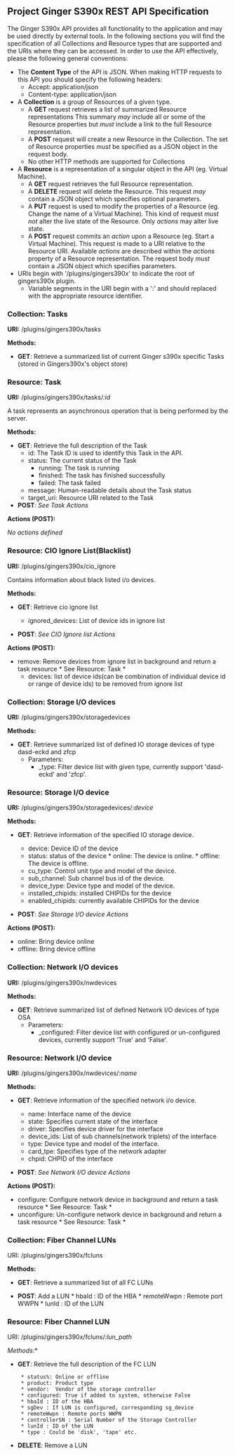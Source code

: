 ## Project Ginger S390x REST API Specification

The Ginger S390x API provides all functionality to the application and may be used
directly by external tools.  In the following sections you will find the
specification of all Collections and Resource types that are supported and the
URIs where they can be accessed.  In order to use the API effectively, please
the following general conventions:

* The **Content Type** of the API is JSON.  When making HTTP requests to this
  API you should specify the following headers:
    * Accept: application/json
    * Content-type: application/json
* A **Collection** is a group of Resources of a given type.
    * A **GET** request retrieves a list of summarized Resource representations
      This summary *may* include all or some of the Resource properties but
      *must* include a link to the full Resource representation.
    * A **POST** request will create a new Resource in the Collection. The set
      of Resource properties *must* be specified as a JSON object in the request
      body.
    * No other HTTP methods are supported for Collections
* A **Resource** is a representation of a singular object in the API (eg.
  Virtual Machine).
    * A **GET** request retrieves the full Resource representation.
    * A **DELETE** request will delete the Resource. This request *may* contain
      a JSON object which specifies optional parameters.
    * A **PUT** request is used to modify the properties of a Resource (eg.
      Change the name of a Virtual Machine). This kind of request *must not*
      alter the live state of the Resource. Only *actions* may alter live state.
    * A **POST** request commits an *action* upon a Resource (eg. Start a
      Virtual Machine). This request is made to a URI relative to the Resource
      URI. Available *actions* are described within the *actions* property of a
      Resource representation.  The request body *must* contain a JSON object
      which specifies parameters.
* URIs begin with '/plugins/gingers390x' to indicate the root of gingers390x plugin.
    * Variable segments in the URI begin with a ':' and should replaced with the
      appropriate resource identifier.


### Collection: Tasks

**URI:** /plugins/gingers390x/tasks

**Methods:**

* **GET**: Retrieve a summarized list of current Ginger s390x specific Tasks (stored
in Gingers390x's object store)

### Resource: Task

**URI:** /plugins/gingers390x/tasks/*:id*

A task represents an asynchronous operation that is being performed by the
server.

**Methods:**

* **GET**: Retrieve the full description of the Task
    * id: The Task ID is used to identify this Task in the API.
    * status: The current status of the Task
        * running: The task is running
        * finished: The task has finished successfully
        * failed: The task failed
    * message: Human-readable details about the Task status
    * target_uri: Resource URI related to the Task
* **POST**: *See Task Actions*

**Actions (POST):**

*No actions defined*

### Resource: CIO Ignore List(Blacklist)

**URI:** /plugins/gingers390x/cio_ignore

Contains information about black listed i/o devices.

**Methods:**

* **GET**: Retrieve cio ignore list
    * ignored_devices: List of device ids in ignore list

* **POST**: *See CIO Ignore list Actions*

**Actions (POST):**

* remove: Remove devices from ignore list in background and return
          a task resource * See Resource: Task *
    * devices: list of device ids(can be combination of individual device id or
               range of device ids) to be removed from ignore list

### Collection: Storage I/O devices

**URI:** /plugins/gingers390x/storagedevices

**Methods:**

* **GET**: Retrieve summarized list of defined IO storage devices of type dasd-eckd and zfcp
    * Parameters:
        * _type: Filter device list with given type, currently support
                        'dasd-eckd' and 'zfcp'.

### Resource: Storage I/O device

**URI:** /plugins/gingers390x/storagedevices/*:device*

**Methods:**

* **GET**: Retrieve information of the specified IO storage device.
    * device: Device ID of the device
    * status: status of the device
             * online:  The device is online.
             * offline: The device is offline.
    * cu_type: Control unit type and model of the device.
    * sub_channel: Sub channel bus id of the device.
    * device_type:  Device type and model of the device.
    * installed_chipids: installed CHIPIDs for the device
    * enabled_chipids: currently available CHIPIDs for the device

* **POST**: *See Storage I/O device Actions*

**Actions (POST):**

* online: Bring device online
* offline: Bring device offline

### Collection: Network I/O devices

**URI:** /plugins/gingers390x/nwdevices

**Methods:**

* **GET**: Retrieve summarized list of defined Network I/O devices of type OSA
    * Parameters:
        * _configured: Filter device list with configured or un-configured devices,
                       currently support 'True' and 'False'.

### Resource: Network I/O device

**URI:** /plugins/gingers390x/nwdevices/*:name*

**Methods:**

* **GET**: Retrieve information of the specified network i/o device.
    * name: Interface name of the device
    * state: Specifies current state of the interface
    * driver: Specifies device driver for the interface
    * device_ids: List of sub channels(network triplets) of the interface
    * type:  Device type and model of the interface.
    * card_tpe: Specifies type of the network adapter
    * chpid: CHPID of the interface

* **POST**: *See Network I/O device Actions*

**Actions (POST):**

* configure: Configure network device in background and return
             a task resource * See Resource: Task *
* unconfigure: Un-configure network device in background and return
               a task resource * See Resource: Task *


### Collection: Fiber Channel LUNs

URI: /plugins/gingers390x/fcluns

**Methods:**

* **GET**: Retrieve a summarized list of all FC LUNs

* **POST**: Add a LUN
       * hbaId : ID of the HBA
       * remoteWwpn : Remote port WWPN
       * lunId : ID of the LUN

### Resource: Fiber Channel LUN

URI: /plugins/gingers390x/fcluns/*:lun_path*

*Methods:**

* **GET**: Retrieve the full description of the FC LUN

       * status%: Online or offline
       * product: Product type
       * vendor:  Vendor of the storage controller
       * configured: True if added to system, otherwise False
       * hbaId : ID of the HBA
       * sgDev : If LUN is configured, corresponding sg_device
       * remoteWwpn : Remote ports WWPN
       * controllerSN : Serial Number of the Storage Controller
       * lunId : ID of the LUN
       * type : Could be 'disk', 'tape' etc.

* **DELETE**: Remove a LUN
